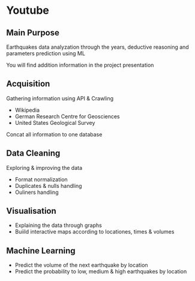 # Youtube

## Main Purpose
Earthquakes data analyzation through the years, deductive reasoning and parameters prediction using ML

You will find addition information in the project presentation

## Acquisition
Gathering information using API & Crawling
* Wikipedia
* German Research Centre for Geosciences
* United States Geological Survey

Concat all information to one database

## Data Cleaning
Exploring & improving the data
* Format normalization
* Duplicates & nulls handling
* Ouliners handling

## Visualisation
* Explaining the data through graphs
* Buiild interactive maps according to locationes, times & volumes

## Machine Learning
* Predict the volume of the next earthquake by location
* Predict the probability to low, medium & high earthquakes by location
